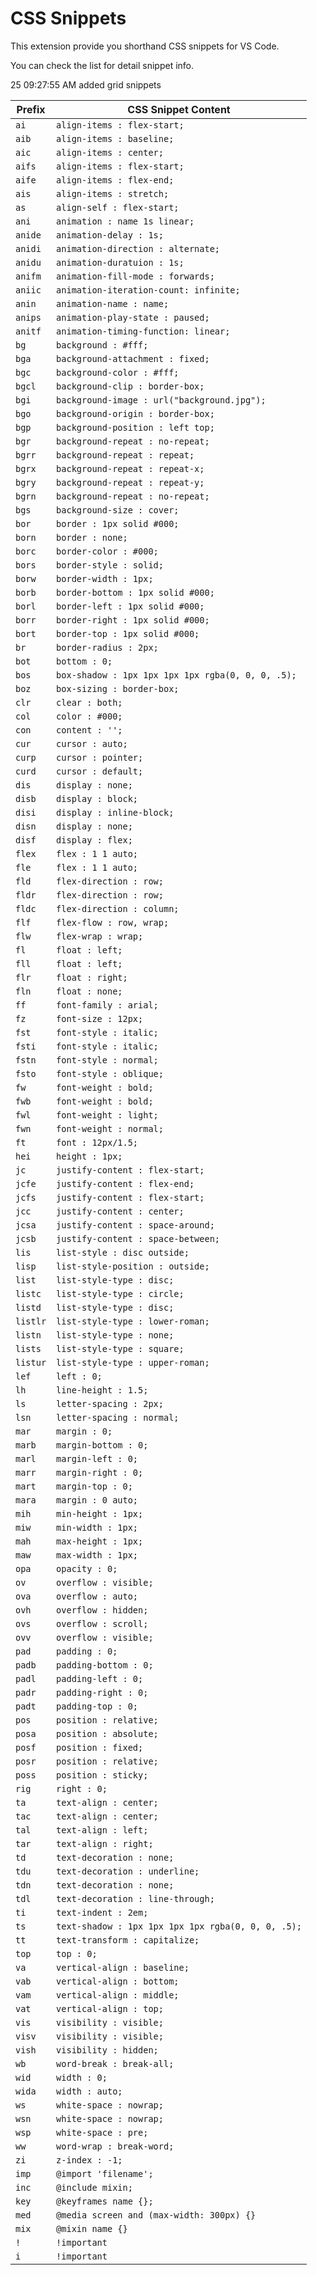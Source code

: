 # CSS Snippets

This extension provide you shorthand CSS snippets for VS Code.

You can check the list for detail snippet info.

25 09:27:55 AM
added grid snippets

| Prefix   | CSS Snippet Content                                |
| -------- | -------------------------------------------------- |
| `ai`     | `align-items : flex-start;`                        |
| `aib`    | `align-items : baseline;`                          |
| `aic`    | `align-items : center;`                            |
| `aifs`   | `align-items : flex-start;`                        |
| `aife`   | `align-items : flex-end;`                          |
| `ais`    | `align-items : stretch;`                           |
| `as`     | `align-self : flex-start;`                         |
| `ani`    | `animation : name 1s linear;`                      |
| `anide`  | `animation-delay : 1s;`                            |
| `anidi`  | `animation-direction : alternate;`                 |
| `anidu`  | `animation-duratuion : 1s;`                        |
| `anifm`  | `animation-fill-mode : forwards;`                  |
| `aniic`  | `animation-iteration-count: infinite;`             |
| `anin`   | `animation-name : name;`                           |
| `anips`  | `animation-play-state : paused;`                   |
| `anitf`  | `animation-timing-function: linear;`               |
| `bg`     | `background : #fff;`                               |
| `bga`    | `background-attachment : fixed;`                   |
| `bgc`    | `background-color : #fff;`                         |
| `bgcl`   | `background-clip : border-box;`                    |
| `bgi`    | `background-image : url("background.jpg");`        |
| `bgo`    | `background-origin : border-box;`                  |
| `bgp`    | `background-position : left top;`                  |
| `bgr`    | `background-repeat : no-repeat;`                   |
| `bgrr`   | `background-repeat : repeat;`                      |
| `bgrx`   | `background-repeat : repeat-x;`                    |
| `bgry`   | `background-repeat : repeat-y;`                    |
| `bgrn`   | `background-repeat : no-repeat;`                   |
| `bgs`    | `background-size : cover;`                         |
| `bor`    | `border : 1px solid #000;`                         |
| `born`   | `border : none;`                                   |
| `borc`   | `border-color : #000;`                             |
| `bors`   | `border-style : solid;`                            |
| `borw`   | `border-width : 1px;`                              |
| `borb`   | `border-bottom : 1px solid #000;`                  |
| `borl`   | `border-left : 1px solid #000;`                    |
| `borr`   | `border-right : 1px solid #000;`                   |
| `bort`   | `border-top : 1px solid #000;`                     |
| `br`     | `border-radius : 2px;`                             |
| `bot`    | `bottom : 0;`                                      |
| `bos`    | `box-shadow : 1px 1px 1px 1px rgba(0, 0, 0, .5);`  |
| `boz`    | `box-sizing : border-box;`                         |
| `clr`    | `clear : both;`                                    |
| `col`    | `color : #000;`                                    |
| `con`    | `content : '';`                                    |
| `cur`    | `cursor : auto;`                                   |
| `curp`   | `cursor : pointer;`                                |
| `curd`   | `cursor : default;`                                |
| `dis`    | `display : none;`                                  |
| `disb`   | `display : block;`                                 |
| `disi`   | `display : inline-block;`                          |
| `disn`   | `display : none;`                                  |
| `disf`   | `display : flex;`                                  |
| `flex`   | `flex : 1 1 auto;`                                 |
| `fle`    | `flex : 1 1 auto;`                                 |
| `fld`    | `flex-direction : row;`                            |
| `fldr`   | `flex-direction : row;`                            |
| `fldc`   | `flex-direction : column;`                         |
| `flf`    | `flex-flow : row, wrap;`                           |
| `flw`    | `flex-wrap : wrap;`                                |
| `fl`     | `float : left;`                                    |
| `fll`    | `float : left;`                                    |
| `flr`    | `float : right;`                                   |
| `fln`    | `float : none;`                                    |
| `ff`     | `font-family : arial;`                             |
| `fz`     | `font-size : 12px;`                                |
| `fst`    | `font-style : italic;`                             |
| `fsti`   | `font-style : italic;`                             |
| `fstn`   | `font-style : normal;`                             |
| `fsto`   | `font-style : oblique;`                            |
| `fw`     | `font-weight : bold;`                              |
| `fwb`    | `font-weight : bold;`                              |
| `fwl`    | `font-weight : light;`                             |
| `fwn`    | `font-weight : normal;`                            |
| `ft`     | `font : 12px/1.5;`                                 |
| `hei`    | `height : 1px;`                                    |
| `jc`     | `justify-content : flex-start;`                    |
| `jcfe`   | `justify-content : flex-end;`                      |
| `jcfs`   | `justify-content : flex-start;`                    |
| `jcc`    | `justify-content : center;`                        |
| `jcsa`   | `justify-content : space-around;`                  |
| `jcsb`   | `justify-content : space-between;`                 |
| `lis`    | `list-style : disc outside;`                       |
| `lisp`   | `list-style-position : outside;`                   |
| `list`   | `list-style-type : disc;`                          |
| `listc`  | `list-style-type : circle;`                        |
| `listd`  | `list-style-type : disc;`                          |
| `listlr` | `list-style-type : lower-roman;`                   |
| `listn`  | `list-style-type : none;`                          |
| `lists`  | `list-style-type : square;`                        |
| `listur` | `list-style-type : upper-roman;`                   |
| `lef`    | `left : 0;`                                        |
| `lh`     | `line-height : 1.5;`                               |
| `ls`     | `letter-spacing : 2px;`                            |
| `lsn`    | `letter-spacing : normal;`                         |
| `mar`    | `margin : 0;`                                      |
| `marb`   | `margin-bottom : 0;`                               |
| `marl`   | `margin-left : 0;`                                 |
| `marr`   | `margin-right : 0;`                                |
| `mart`   | `margin-top : 0;`                                  |
| `mara`   | `margin : 0 auto;`                                 |
| `mih`    | `min-height : 1px;`                                |
| `miw`    | `min-width : 1px;`                                 |
| `mah`    | `max-height : 1px;`                                |
| `maw`    | `max-width : 1px;`                                 |
| `opa`    | `opacity : 0;`                                     |
| `ov`     | `overflow : visible;`                              |
| `ova`    | `overflow : auto;`                                 |
| `ovh`    | `overflow : hidden;`                               |
| `ovs`    | `overflow : scroll;`                               |
| `ovv`    | `overflow : visible;`                              |
| `pad`    | `padding : 0;`                                     |
| `padb`   | `padding-bottom : 0;`                              |
| `padl`   | `padding-left : 0;`                                |
| `padr`   | `padding-right : 0;`                               |
| `padt`   | `padding-top : 0;`                                 |
| `pos`    | `position : relative;`                             |
| `posa`   | `position : absolute;`                             |
| `posf`   | `position : fixed;`                                |
| `posr`   | `position : relative;`                             |
| `poss`   | `position : sticky;`                               |
| `rig`    | `right : 0;`                                       |
| `ta`     | `text-align : center;`                             |
| `tac`    | `text-align : center;`                             |
| `tal`    | `text-align : left;`                               |
| `tar`    | `text-align : right;`                              |
| `td`     | `text-decoration : none;`                          |
| `tdu`    | `text-decoration : underline;`                     |
| `tdn`    | `text-decoration : none;`                          |
| `tdl`    | `text-decoration : line-through;`                  |
| `ti`     | `text-indent : 2em;`                               |
| `ts`     | `text-shadow : 1px 1px 1px 1px rgba(0, 0, 0, .5);` |
| `tt`     | `text-transform : capitalize;`                     |
| `top`    | `top : 0;`                                         |
| `va`     | `vertical-align : baseline;`                       |
| `vab`    | `vertical-align : bottom;`                         |
| `vam`    | `vertical-align : middle;`                         |
| `vat`    | `vertical-align : top;`                            |
| `vis`    | `visibility : visible;`                            |
| `visv`   | `visibility : visible;`                            |
| `vish`   | `visibility : hidden;`                             |
| `wb`     | `word-break : break-all;`                          |
| `wid`    | `width : 0;`                                       |
| `wida`   | `width : auto;`                                    |
| `ws`     | `white-space : nowrap;`                            |
| `wsn`    | `white-space : nowrap;`                            |
| `wsp`    | `white-space : pre;`                               |
| `ww`     | `word-wrap : break-word;`                          |
| `zi`     | `z-index : -1;`                                    |
| `imp`    | `@import 'filename';`                              |
| `inc`    | `@include mixin;`                                  |
| `key`    | `@keyframes name {};`                              |
| `med`    | `@media screen and (max-width: 300px) {}`          |
| `mix`    | `@mixin name {}`                                   |
| `!`      | `!important`                                       |
| `i`      | `!important`                                       |

